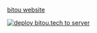 [bitou website](https://bitou.tech/)

[![deploy bitou.tech to server](https://github.com/Alfred-Lau/bitou.tech/actions/workflows/docker-cdn.yml/badge.svg)](https://github.com/Alfred-Lau/bitou.tech/actions/workflows/docker-cdn.yml)
